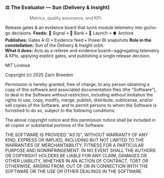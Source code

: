 ### ⚖️ The Evaluator — Sun (Delivery & Insight)

>>Metrics, quality assurance, and KPI.

Release gates & an evidence board that turns module telemetry into go/no-go decisions.
**Feeds:** 📡 Signal • 🧮 Bank • 🚀 Launch • 🫀 Archive  
**Publishes:** Gates A–D • Evidence feed • Power BI snapshots
**Role in the constellation:** Sun of the Delivery & Insight orbit.  
**What it does:** Acts as a referee and evidence board—aggregating telemetry & KPIs, applying explicit gates, and publishing a single release decision.

MIT License

Copyright (c) 2025 Zach Breeden

Permission is hereby granted, free of charge, to any person obtaining a copy
of this software and associated documentation files (the "Software"), to deal
in the Software without restriction, including without limitation the rights
to use, copy, modify, merge, publish, distribute, sublicense, and/or sell
copies of the Software, and to permit persons to whom the Software is
furnished to do so, subject to the following conditions:

The above copyright notice and this permission notice shall be included in all
copies or substantial portions of the Software.

THE SOFTWARE IS PROVIDED "AS IS", WITHOUT WARRANTY OF ANY KIND, EXPRESS OR
IMPLIED, INCLUDING BUT NOT LIMITED TO THE WARRANTIES OF MERCHANTABILITY,
FITNESS FOR A PARTICULAR PURPOSE AND NONINFRINGEMENT. IN NO EVENT SHALL THE
AUTHORS OR COPYRIGHT HOLDERS BE LIABLE FOR ANY CLAIM, DAMAGES OR OTHER
LIABILITY, WHETHER IN AN ACTION OF CONTRACT, TORT OR OTHERWISE, ARISING FROM,
OUT OF OR IN CONNECTION WITH THE SOFTWARE OR THE USE OR OTHER DEALINGS IN THE
SOFTWARE.
